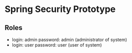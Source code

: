 # Spring Security Prototype

## Roles
 * login: admin password: admin (administrator of system)
 * login: user password: user (user of system)